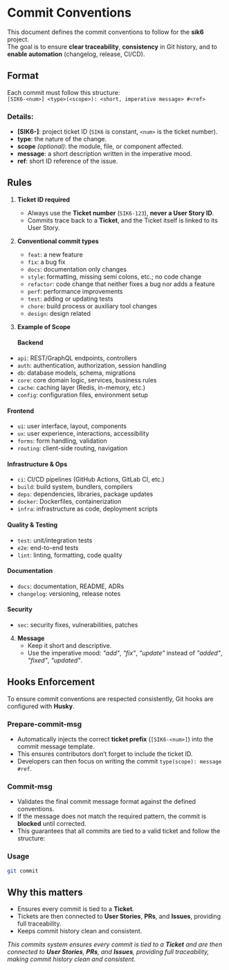 # Commit Conventions 
This document defines the commit conventions to follow for the **sik6** project.  
The goal is to ensure **clear traceability**, **consistency** in Git history, and to **enable automation** (changelog, release, CI/CD).

## Format
Each commit must follow this structure:\
`
[SIK6-<num>] <type>(<scope>): <short, imperative message> #<ref>
`


### Details:
- **[SIK6-<num>]**: project ticket ID (`SIK6` is constant, `<num>` is the ticket number).
- **type**: the nature of the change.
- **scope** *(optional)*: the module, file, or component affected.
- **message**: a short description written in the imperative mood.
- **ref**: short ID reference of the issue.

## Rules

1. **Ticket ID required**  
   - Always use the **Ticket number** (`SIK6-123`), **never a User Story ID**.  
   - Commits trace back to a **Ticket**, and the Ticket itself is linked to its User Story.

2. **Conventional commit types**  
   - `feat`: a new feature  
   - `fix`: a bug fix  
   - `docs`: documentation only changes  
   - `style`: formatting, missing semi colons, etc.; no code change  
   - `refactor`: code change that neither fixes a bug nor adds a feature  
   - `perf`: performance improvements  
   - `test`: adding or updating tests  
   - `chore`: build process or auxiliary tool changes  
   - `design`: design related 

3. **Example of Scope**  
   #### Backend
- `api`: REST/GraphQL endpoints, controllers  
- `auth`: authentication, authorization, session handling  
- `db`: database models, schema, migrations  
- `core`: core domain logic, services, business rules  
- `cache`: caching layer (Redis, in-memory, etc.)  
- `config`: configuration files, environment setup  

#### Frontend
- `ui`: user interface, layout, components  
- `ux`: user experience, interactions, accessibility  
- `forms`: form handling, validation  
- `routing`: client-side routing, navigation  

#### Infrastructure & Ops
- `ci`: CI/CD pipelines (GitHub Actions, GitLab CI, etc.)  
- `build`: build system, bundlers, compilers  
- `deps`: dependencies, libraries, package updates  
- `docker`: Dockerfiles, containerization  
- `infra`: infrastructure as code, deployment scripts  

#### Quality & Testing
- `test`: unit/integration tests  
- `e2e`: end-to-end tests  
- `lint`: linting, formatting, code quality  

#### Documentation
- `docs`: documentation, README, ADRs  
- `changelog`: versioning, release notes  

#### Security
- `sec`: security fixes, vulnerabilities, patches  

4. **Message**  
   - Keep it short and descriptive.  
   - Use the imperative mood: *"add"*, *"fix"*, *"update"* instead of *"added"*, *"fixed"*, *"updated"*.

## Hooks Enforcement

To ensure commit conventions are respected consistently, Git hooks are configured with **Husky**.

### Prepare-commit-msg
- Automatically injects the correct **ticket prefix** (`[SIK6-<num>]`) into the commit message template.  
- This ensures contributors don’t forget to include the ticket ID.  
- Developers can then focus on writing the commit `type(scope): message #ref`.

### Commit-msg
- Validates the final commit message format against the defined conventions.  
- If the message does not match the required pattern, the commit is **blocked** until corrected.  
- This guarantees that all commits are tied to a valid ticket and follow the structure:

### Usage
```bash
git commit
```

## Why this matters

- Ensures every commit is tied to a **Ticket**.  
- Tickets are then connected to **User Stories**, **PRs**, and **Issues**, providing full traceability.  
- Keeps commit history clean and consistent.

_This commits system ensures every commit is tied to a **Ticket** and are then connected to **User Stories**, **PRs**, and **Issues**, providing full traceability, making commit history clean and consistent._
